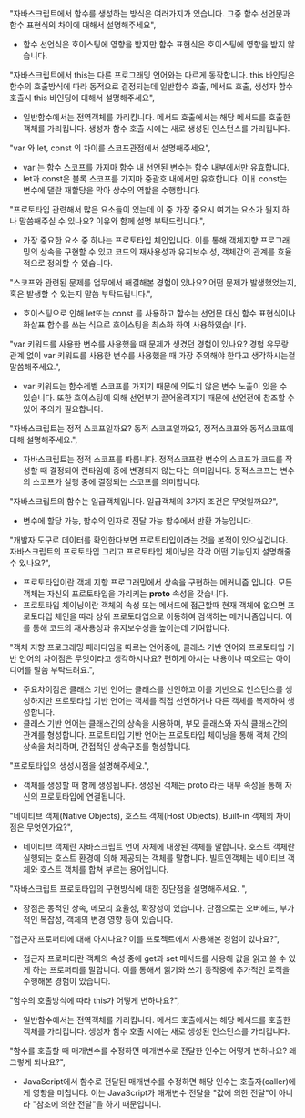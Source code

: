 "자바스크립트에서 함수를 생성하는 방식은 여러가지가 있습니다. 그중 함수 선언문과 함수 표현식의 차이에 대해서 설명해주세요",

- 함수 선언식은 호이스팅에 영향을 받지만 함수 표현식은 호이스팅에 영향을 받지 않습니다.

"자바스크립트에서 this는 다른 프로그래밍 언어와는 다르게 동작합니다. this 바인딩은 함수의 호출방식에 따라 동적으로 결정되는데 일반함수 호출, 메서드 호출, 생성자 함수 호출시 this 바인딩에 대해서 설명해주세요",

- 일반함수에서는 전역객체를 가리킵니다. 메서드 호출에서는 해당 메서드를 호출한 객체를 가리킵니다. 생성자 함수 호출 시에는 새로 생성된 인스턴스를 가리킵니다.

"var 와 let, const 의 차이를 스코프관점에서 설명해주세요",

- var 는 함수 스코프를 가지마 함수 내 선언된 변수는 함수 내부에서만 유효합니다.
- let과 const은 블록 스코프를 가지마 중괄호 내에서만 유효합니다. 이ㅐ const는 변수에 댈란 재할당을 막아 상수의 역할을 수행합니다.

"프로토타입 관련해서 많은 요소들이 있는데 이 중 가장 중요시 여기는 요소가 뭔지 하나 말씀해주실 수 있나요? 이유와 함께 설명 부탁드립니다.",

- 가장 중요한 요소 중 하나는 프로토타입 체인입니다. 이를 통해 객체지향 프로그래밍의 상속을 구현할 수 있고 코드의 재사용성과 유지보수 성, 객체간의 관계를 효율적으로 정의할 수 있습니다.

"스코프와 관련된 문제를 업무에서 해결해본 경험이 있나요? 어떤 문제가 발생했었는지, 혹은 발생할 수 있는지 말씀 부탁드립니다.",

- 호이스팅으로 인해 let또는 const 를 사용하고 함수는 선언문 대신 함수 표현식이나 화살표 함수를 쓰는 식으로 호이스팅을 최소화 하여 사용하였습니다.

"var 키워드를 사용한 변수를 사용했을 때 문제가 생겼던 경험이 있나요? 경험 유무랑 관계 없이 var 키워드를 사용한 변수를 사용했을 때 가장 주의해야 한다고 생각하시는걸 말씀해주세요.",

- var 키워드는 함수레벨 스코프를 가지기 때문에 의도치 않은 변수 노출이 있을 수 있습니다. 또한 호이스팅에 의해 선언부가 끌어올려지기 때문에 선언전에 참조할 수 있어 주의가 필요합니다.

"자바스크립트는 정적 스코프일까요? 동적 스코프일까요?, 정적스코프와 동적스코프에 대해 설명해주세요.",

- 자바스크립트는 정적 스코프를 따릅니다. 정적스코프란 변수의 스코프가 코드를 작성할 때 결정되어 런타임에 중에 변경되지 않는다는 의미입니다. 동적스코프는 변수의 스코프가 실행 중에 결정되는 스코프를 의미합니다.

"자바스크립트의 함수는 일급객체입니다. 일급객체의 3가지 조건은 무엇일까요?",

- 변수에 할당 가능, 함수의 인자로 전달 가능 함수에서 반환 가능입니다.

"개발자 도구로 데이터를 확인한다보면 프로토타입이라는 것을 본적이 있으실겁니다. 자바스크립트의 프로토타입 그리고 프로토타입 체이닝은 각각 어떤 기능인지 설명해줄 수 있나요?",

- 프로토타입이란 객체 지향 프로그래밍에서 상속을 구현하는 메커니즘 입니다. 모든 객체는 자신의 프로토타입을 가리키는 **proto** 속성을 갖습니다.
- 프로토타입 체이닝이란 객체의 속성 또는 메서드에 접근할때 현재 객체에 없으면 프로토타입 체인을 따라 상위 프로토타입으로 이동하여 검색하는 메커니즘입니다. 이를 통해 코드의 재사용성과 유지보수성을 높이는데 기여합니다.

"객체 지향 프로그래밍 패러다임을 따르는 언어중에, 클래스 기반 언어와 프로토타입 기반 언어의 차이점은 무엇이라고 생각하시나요? 편하게 아시는 내용이나 떠오르는 아이디어를 말씀 부탁드려요.",

- 주요차이점은 클래스 기반 언어는 클래스를 선언하고 이를 기반으로 인스턴스를 생성하지만 프로토타입 기반 언어는 객체를 직접 선언하거나 다른 객체를 복제하여 생성합니다.
- 클래스 기반 언어는 클래스간의 상속을 사용하며, 부모 클래스와 자식 클래스간의 관계를 형성합니다. 프로토타입 기반 언어는 프로토타입 체이닝을 통해 객체 간의 상속을 처리하며, 간접적인 상속구조를 형성합니다.

"프로토타입의 생성시점을 설명해주세요.",

- 객체를 생성할 때 함께 생성됩니다. 생성된 객체는 proto 라는 내부 속성을 통해 자신의 프로토타입에 연결됩니다.

"네이티브 객체(Native Objects), 호스트 객체(Host Objects), Built-in 객체의 차이점은 무엇인가요?",

- 네이티브 객체란 자바스크립트 언어 자체에 내장된 객체를 말합니다. 호스트 객체란 실행되는 호스트 환경에 의해 제공되는 객체를 말합니다. 빌트인객체는 네이티브 객체와 호스트 객체를 합쳐 부르는 용어입니다.

"자바스크립트 프로토타입의 구현방식에 대한 장단점을 설명해주세요. ",

- 장점은 동적인 상속, 메모리 효율성, 확장성이 있습니다. 단점으로는 오버헤드, 부가적인 복잡성, 객체의 변경 영향 등이 있습니다.

"접근자 프로퍼티에 대해 아시나요? 이를 프로젝트에서 사용해본 경험이 있나요?",

- 접근자 프로퍼티란 객체의 속성 중에 get과 set 메서드를 사용해 값을 읽고 쓸 수 있게 하는 프로퍼티를 말합니다. 이를 통해서 읽기와 쓰기 동작중에 추가적인 로직을 수행해본 경험이 있습니다.

"함수의 호출방식에 따라 this가 어떻게 변하나요?",

- 일반함수에서는 전역객체를 가리킵니다. 메서드 호출에서는 해당 메서드를 호출한 객체를 가리킵니다. 생성자 함수 호출 시에는 새로 생성된 인스턴스를 가리킵니다.

"함수를 호출할 때 매개변수를 수정하면 매개변수로 전달한 인수는 어떻게 변하나요? 왜 그렇게 되나요?",

- JavaScript에서 함수로 전달된 매개변수를 수정하면 해당 인수는 호출자(caller)에게 영향을 미칩니다. 이는 JavaScript가 매개변수 전달을 "값에 의한 전달"이 아니라 "참조에 의한 전달"을 하기 때문입니다.
